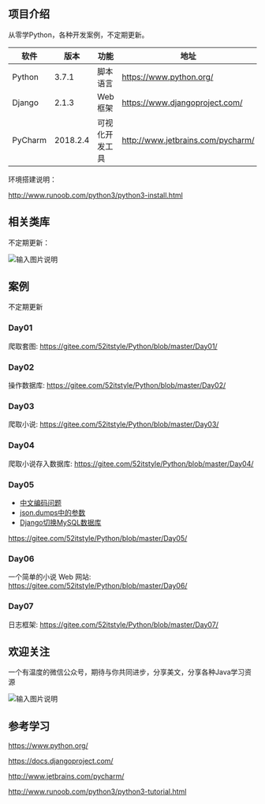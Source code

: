 ## 项目介绍

从零学Python，各种开发案例，不定期更新。


| 软件 | 版本  | 功能|   地址|
| ---- | ----- |----- |----- |
|   Python   |  3.7.1 |  脚本语言   | https://www.python.org/  |
|   Django   | 2.1.3 |   Web框架|  https://www.djangoproject.com/ |
|   PyCharm| 2018.2.4 |  可视化开发工具| http://www.jetbrains.com/pycharm/  |


环境搭建说明：

http://www.runoob.com/python3/python3-install.html

## 相关类库

不定期更新：

![输入图片说明](https://images.gitee.com/uploads/images/2018/1114/184831_f2aa9fb6_87650.png "类库.png")


## 案例

不定期更新

### Day01

爬取套图: https://gitee.com/52itstyle/Python/blob/master/Day01/

### Day02

操作数据库: https://gitee.com/52itstyle/Python/blob/master/Day02/

### Day03

爬取小说: https://gitee.com/52itstyle/Python/blob/master/Day03/

### Day04

爬取小说存入数据库: https://gitee.com/52itstyle/Python/blob/master/Day04/

### Day05

- [中文编码问题](https://gitee.com/52itstyle/Python/blob/master/Day05/%E4%BB%8A%E5%A4%A9%E5%87%BA%E7%8E%B0%E7%9A%84%E4%B8%80%E4%BA%9B%E5%B0%8F%E9%97%AE%E9%A2%98.md)
- [json.dumps中的参数](https://gitee.com/52itstyle/Python/blob/master/Day05/%E5%85%B3%E4%BA%8Ejson.dumps%E4%B8%AD%E7%9A%84%E5%8F%82%E6%95%B0%E8%AF%A6%E8%A7%A3.md)
- [Django切换MySQL数据库](https://gitee.com/52itstyle/Python/blob/master/Day05/Django%E5%88%87%E6%8D%A2MySQL%E6%95%B0%E6%8D%AE%E5%BA%93.md)

https://gitee.com/52itstyle/Python/blob/master/Day05/

### Day06

一个简单的小说 Web 网站: https://gitee.com/52itstyle/Python/blob/master/Day06/

### Day07

日志框架: https://gitee.com/52itstyle/Python/blob/master/Day07/

## 欢迎关注

一个有温度的微信公众号，期待与你共同进步，分享美文，分享各种Java学习资源

![输入图片说明](https://images.gitee.com/uploads/images/2018/0809/181043_76e4d5b8_87650.png "1234.png")



## 参考学习

https://www.python.org/

https://docs.djangoproject.com/

http://www.jetbrains.com/pycharm/

http://www.runoob.com/python3/python3-tutorial.html